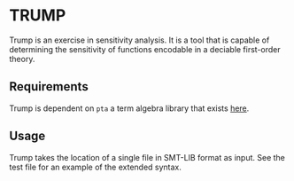 # TRUMP
Trump is an exercise in sensitivity analysis. It is a tool that is capable of determining the sensitivity of functions encodable in a deciable first-order theory.

## Requirements
Trump is dependent on `pta` a term algebra library that exists [here](https://github.com/csmith49/pta).

## Usage
Trump takes the location of a single file in SMT-LIB format as input. See the test file for an example of the extended syntax.
